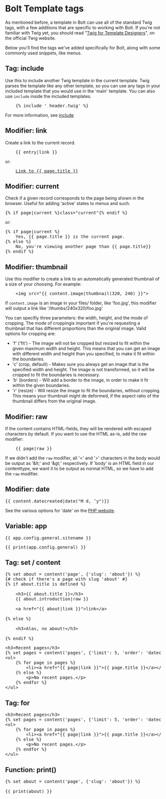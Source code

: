 Bolt Template tags
==================

As mentioned before, a template in Bolt can use all of the standard Twig tags, with a few additions that are specific to working with Bolt. If you're not familiar with Twig yet, you should read "[Twig for Template Designers](http://twig.sensiolabs.org/doc/templates.html)", on the official Twig website. 

Below you'll find the tags we've added specifically for Bolt, along with some commonly used snippets, like menus. 

Tag: include
------------

Use this to include another Twig template in the current template. Twig parses the template like any other template, so you can use any tags in your included template that you would use in the 'main' template. You can also use `include` inside the included templates. 

<pre class="brush: html">
	{% include '_header.twig' %}
</pre>

For more information, see [include](http://twig.sensiolabs.org/doc/tags/include.html)

Modifier: link
--------------

Create a link to the current record.

<pre class="brush: html">
	{{ entry|link }}
</pre>

or: 

<pre class="brush: html">
	<a href="{{ page|link }}">Link to {{ page.title }}</a>
</pre>


Modifier: current
-----------------

Check if a given record corresponds to the page being shown in the browser. Useful for adding 'active' states to menus and such. 

<pre class="brush: html">
{% if page|current %}class="current"{% endif %}
</pre>

or: 

<pre class="brush: html">
{% if page|current %}
	Yes, {{ page.title }} is the current page. 
{% else %}
	No, you're viewing another page than {{ page.title}}
{% endif %}
</pre>


Modifier: thumbnail
-------------------

Use this modifier to create a link to an automatically generated thumbnail of a size of your choosing. For example:

<pre class="brush: html">
	&lt;img src="{{ content.image|thumbnail(320, 240) }}">
</pre>

If `content.image` is an image in your files/ folder, like 'foo.jpg', this modifier will output a link like '/thumbs/240x320/foo.jpg'

You can specifiy three parameters: the width, height, and the mode of cropping. The mode of croppingis important if you're requesting a thumbnail that has different proportions than the original image. Valid options for cropping are:

  -  'f' ('fit') - The image will not be cropped but resized to fit within the given maximum width and height. This means that you can get an image with different width and height than you specified, to make it fit within the boundaries. 
  - 'c' (crop, default) - Makes sure you always get an image that is the specified width and height. The image is not transformed, so it will be cropped to fit the boundaries is necessary. 
  - 'b' (borders) - Will add a border to the image, in order to make it fir within the given boundaries. 
  - 'r' (resize) - Will resize the image to fit the boundaries, without cropping. This means your thumbnail might de deformed, if the aspect ratio of the thumbnail differs from the original image. 


Modifier: raw
-------------

If the content contains HTML-fields, they will be rendered with escaped characters by default. If you want to use the HTML as-is, add the raw modifier:

<pre class="brush: html">
	{{ page|raw }}
</pre>

If we didn't add the `raw` modifier, all '<' and '>' characters in the body would be output as '&amp;lt;' and '&amp;gt;' respectively. If 'body' is an HTML field in our contenttype, we want it to be output as normal HTML, so we have to add the `raw` modifier.


Modifier: date
--------------

<pre class="brush: html">
{{ content.datecreated|date("M d, ’y")}}
</pre>

See the various options for 'date' on the [PHP website](http://nl3.php.net/manual/en/function.date.php).


Variable: app
-------------

<pre class="brush: html">
{{ app.config.general.sitename }}
</pre>


<pre class="brush: html">
{{ print(app.config.general) }}
</pre>



Tag: set / content
------------------

<pre class="brush: html">
{% set about = content('page', {'slug': 'about'}) %}
{# check if there's a page with slug 'about' #}
{% if about.title is defined %}

    &lt;h3>{{ about.title }}&lt;/h3>
    {{ about.introduction|raw }}

    &lt;a href="{{ about|link }}">link&lt;/a>

{% else %}

    &lt;h3>Alas, no about!&lt;/h3>
    
{% endif %}
</pre>

<pre class="brush: html">
&lt;h3>Recent pages&lt;/h3>
{% set pages = content('pages', {'limit': 5, 'order': 'datecreated desc'}) %}
&lt;ul>
	{% for page in pages %}
		&lt;li>&lt;a href="{{ page|link }}">{{ page.title }}&lt;/a>&lt;/li>
	{% else %}
		&lt;p>No recent pages.&lt;/p>
	{% endfor %}
&lt;/ul>
</pre>




Tag: for
--------

<pre class="brush: html">
&lt;h3>Recent pages&lt;/h3>
{% set pages = content('pages', {'limit': 5, 'order': 'datecreated desc'}) %}
&lt;ul>
	{% for page in pages %}
		&lt;li>&lt;a href="{{ page|link }}">{{ page.title }}&lt;/a>&lt;/li>
	{% else %}
		&lt;p>No recent pages.&lt;/p>
	{% endfor %}
&lt;/ul>
</pre>

Function: print()
-----------------

<pre class="brush: html">
{% set about = content('page', {'slug': 'about'}) %}

{{ print(about) }}
</pre>



<pre class="brush: html">

</pre>




